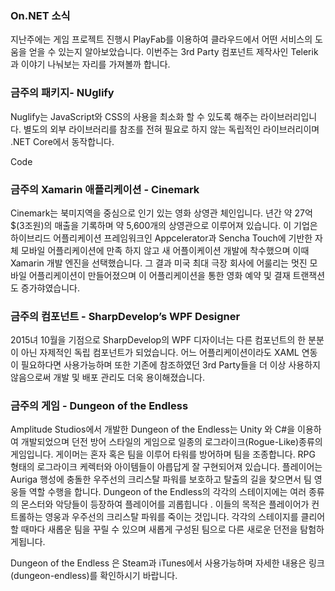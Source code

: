 ### On.NET 소식
지난주에는 게임 프로젝트 진행시 PlayFab를 이용하여 클라우드에서 어떤 서비스의 도움을 얻을 수 있는지 알아보았습니다. 이번주는 3rd Party 컴포넌트 제작사인 Telerik과 이야기 나눠보는 자리를 가져볼까 합니다.

### 금주의 패키지- NUglify
Nuglify는 JavaScript와 CSS의 사용을 최소화 할 수 있도록 해주는 라이브러리입니다. 별도의 외부 라이브러리를 참조를 전혀 필요로 하지 않는 독립적인 라이브러리이며  .NET Core에서 동작합니다.

Code

### 금주의 Xamarin 애플리케이션 - Cinemark
Cinemark는 북미지역을 중심으로 인기 있는 영화 상영관 체인입니다.  년간 약 27억$(3조원)의 매출을 기록하며 약 5,600개의 상영관으로 이루어져 있습니다. 이 기업은 하이브리드 어플리케이션 프레임워크인 Appcelerator과 Sencha Touch에 기반한 자체 모바일 어플리케이션에 만족 하지 않고 새 어플이케이션 개발에 착수했으며 이때  Xamarin 개발 엔진을 선택했습니다. 그 결과 미국 최대 극장 회사에 어룰리는 멋진 모바일 어플리케이션이 만들어졌으며 이 어플리케이션을 통한 영화 예약 및 결재 트랜잭션도 증가햐였습니다. 

### 금주의 컴포넌트 - SharpDevelop’s WPF Designer
2015녀 10월을 기점으로 SharpDevelop의 WPF 디자이너는 다른 컴포넌트의 한 분분이 아닌 자제적인 독립 컴포넌트가 되었습니다. 어느 어플리케이션이라도 XAML 연동이 필요하다면 사용가능하며 또한 기존에 참조하였던 3rd Party들을 더 이상 사용하지 않음으로써 개발 및 배포 관리도 더욱 용이해졌습니다. 
 
### 금주의 게임 - Dungeon of the Endless
 Amplitude Studios에서 개발한 Dungeon of the Endless는 Unity 와 C#을 이용하여 개발되었으며 던전 방어 스타일의 게임으로 일종의 로그라이크(Rogue-Like)종류의 게임입니다. 게이머는 혼자 혹은 팀을 이루어 타워를 방어하며 팀을 조종합니다. RPG 형태의 로그라이크 케렉터와 아이템들이 아릅답게 잘 구현되어져 있습니다. 플레이어는 Auriga 행성에 충돌한 우주선의 크리스탈 파워를 보호하고 탈출의 길을 찾으면서 팀 영웅들 역할 수행을 합니다. Dungeon of the Endless의 각각의 스테이지에는 여러 종류의 몬스터와 악당들이 등장하여 플레이어를 괴롭힙니다 . 이들의 목적은 플레이어가 컨트롤하는 영웅과 우주선의 크리스탈 파워를 죽이는 것입니다. 각각의 스테이지를 클리어 할 때마다  새롭운 팀을 꾸릴 수 있으며 새롭게 구성된 팀으로 다른 새로운 던전을 탐험하게됩니다.

Dungeon of the Endless 은 Steam과 iTunes에서 사용가능하며 자세한 내용은 링크(dungeon-endless)를 확인하시기 바랍니다.
